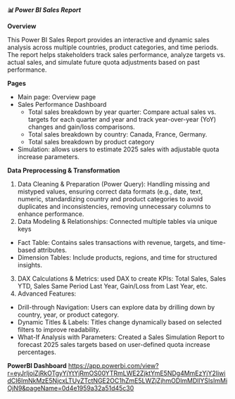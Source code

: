 ***📊 Power BI Sales Report***

**Overview**

This Power BI Sales Report provides an interactive and dynamic sales analysis across multiple countries, product categories, and time periods. The report helps stakeholders track sales performance, analyze targets vs. actual sales, and simulate future quota adjustments based on past performance.

**Pages**
* Main page: Overview page  
* Sales Performance Dashboard
  * Total sales breakdown by year quarter: Compare actual sales vs. targets for each quarter and year and track year-over-year (YoY) changes and gain/loss comparisons.
  * Total sales breakdown by country: Canada, France, Germany.
  * Total sales breakdown by product category
* Simulation: allows users to estimate 2025 sales with adjustable quota increase parameters.

**Data Preprocessing & Transformation**
1. Data Cleaning & Preparation (Power Query): Handling missing and mistyped values, ensuring correct data formats (e.g., date, text, numeric, standardizing country and product categories to avoid duplicates and inconsistencies, removing unnecessary columns to enhance performance. 
2. Data Modeling & Relationships: Connected multiple tables via unique keys
* Fact Table: Contains sales transactions with revenue, targets, and time-based attributes.
* Dimension Tables: Include products, regions, and time for structured insights.
3. DAX Calculations & Metrics: used DAX to create KPIs: Total Sales, Sales YTD, Sales Same Period Last Year, Gain/Loss from Last Year, etc. 
4. Advanced Features: 
* Drill-through Navigation: Users can explore data by drilling down by country, year, or product category.
* Dynamic Titles & Labels: Titles change dynamically based on selected filters to improve readability.
* What-If Analysis with Parameters: Created a Sales Simulation Report to forecast 2025 sales targets based on user-defined quota increase percentages.

**PowerBI Dashboard** 
https://app.powerbi.com/view?r=eyJrIjoiZjRkOTgyYjYtYjRmOS00YTRmLWE2ZjktYmE5NDg4MmEzYjY2IiwidCI6ImNkMzE5NjcxLTUyZTctNGE2OC1hZmE5LWZjZjhmODlmMDllYSIsImMiOjN9&pageName=0d4e1959a32a51d45c30

